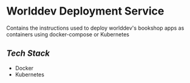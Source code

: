 # Worlddev Deployment Service
Contains the instructions used to deploy worlddev's bookshop apps as containers using docker-compose or Kubernetes

## _Tech Stack_

* Docker
* Kubernetes
